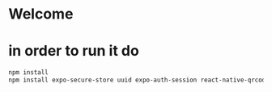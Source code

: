 # Welcome 
# in order to run it do 

```bash
npm install
npm install expo-secure-store uuid expo-auth-session react-native-qrcode-svg @react-native-community/datetimepicker expo-camera
```

